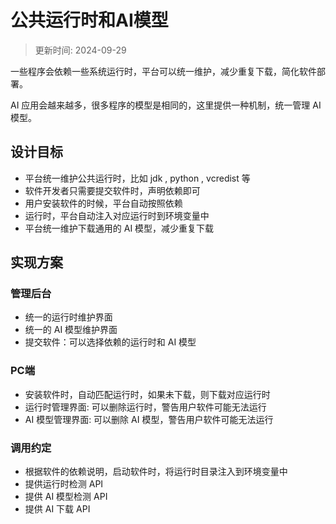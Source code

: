 # 公共运行时和AI模型

>更新时间: 2024-09-29

一些程序会依赖一些系统运行时，平台可以统一维护，减少重复下载，简化软件部署。

AI 应用会越来越多，很多程序的模型是相同的，这里提供一种机制，统一管理 AI模型。

## 设计目标
- 平台统一维护公共运行时，比如 jdk , python , vcredist 等
- 软件开发者只需要提交软件时，声明依赖即可
- 用户安装软件的时候，平台自动按照依赖
- 运行时，平台自动注入对应运行时到环境变量中
- 平台统一维护下载通用的 AI 模型，减少重复下载

## 实现方案

### 管理后台
- 统一的运行时维护界面
- 统一的 AI 模型维护界面
- 提交软件：可以选择依赖的运行时和 AI 模型

### PC端
- 安装软件时，自动匹配运行时，如果未下载，则下载对应运行时
- 运行时管理界面: 可以删除运行时，警告用户软件可能无法运行
- AI 模型管理界面: 可以删除 AI 模型，警告用户软件可能无法运行

### 调用约定
- 根据软件的依赖说明，启动软件时，将运行时目录注入到环境变量中
- 提供运行时检测 API
- 提供 AI 模型检测 API
- 提供 AI 下载 API
